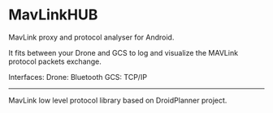 MavLinkHUB
==========

MavLink proxy and protocol analyser for Android.

It fits between your Drone and GCS to log and visualize the MAVLink protocol packets exchange.

Interfaces:
Drone: Bluetooth
GCS: TCP/IP


----------------------------------------------------------------------------
MavLink low level protocol library based on DroidPlanner project.
